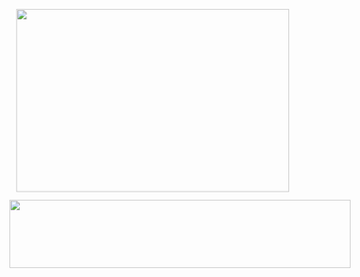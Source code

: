 <p align="center">
  <img src="https://media.giphy.com/media/mTPjPA6SSXgTsnZ1Dh/giphy.gif" width="480" height="322" />
</p>


<div style="display: inline-block;">
<a href="https://github.com/devxb/gitanimals">
  <img
    src="https://render.gitanimals.org/lines/subinsong01?pet-id=627051734536645934"
    width="600"
    height="120"
  />
</a>
  
